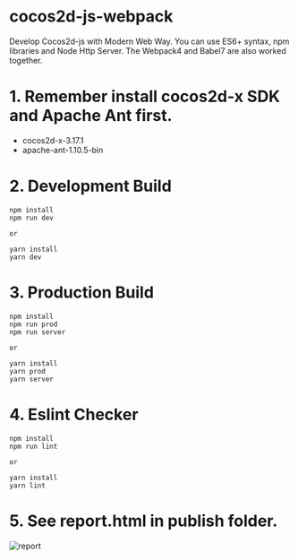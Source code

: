 # cocos2d-js-webpack
Develop Cocos2d-js with Modern Web Way. You can use ES6+ syntax, npm libraries and Node Http Server. The Webpack4 and Babel7 are also worked together.

# 1. Remember install cocos2d-x SDK and Apache Ant first.
* cocos2d-x-3.17.1
* apache-ant-1.10.5-bin

# 2. Development Build
```
npm install
npm run dev

or

yarn install
yarn dev
```

# 3. Production Build
```
npm install
npm run prod
npm run server

or

yarn install
yarn prod
yarn server
```

# 4. Eslint Checker
```
npm install
npm run lint

or

yarn install
yarn lint
```

# 5. See report.html in publish folder.
![report](https://github.com/shaching/cocos2d-js-webpack/blob/master/report.png)
